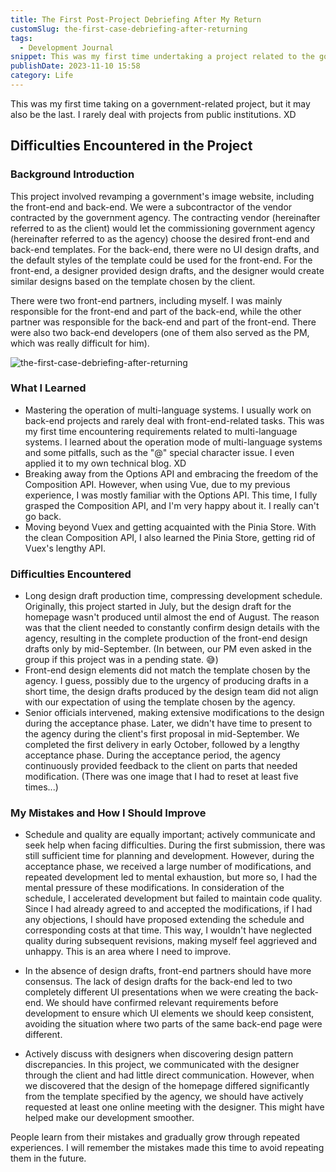 ```yaml
---
title: The First Post-Project Debriefing After My Return
customSlug: the-first-case-debriefing-after-returning
tags:
  - Development Journal
snippet: This was my first time undertaking a project related to the government, and I encountered some difficulties and made some mistakes. I hope to remind myself through this diary entry not to make the same mistakes in the future.
publishDate: 2023-11-10 15:58
category: Life
---
```

This was my first time taking on a government-related project, but it may also be the last. I rarely deal with projects from public institutions. XD

## Difficulties Encountered in the Project

### Background Introduction

This project involved revamping a government's image website, including the front-end and back-end. We were a subcontractor of the vendor contracted by the government agency. The contracting vendor (hereinafter referred to as the client) would let the commissioning government agency (hereinafter referred to as the agency) choose the desired front-end and back-end templates. For the back-end, there were no UI design drafts, and the default styles of the template could be used for the front-end. For the front-end, a designer provided design drafts, and the designer would create similar designs based on the template chosen by the client.

There were two front-end partners, including myself. I was mainly responsible for the front-end and part of the back-end, while the other partner was responsible for the back-end and part of the front-end. There were also two back-end developers (one of them also served as the PM, which was really difficult for him).

![the-first-case-debriefing-after-returning]( /images/the-first-case-debriefing-after-returning-cover.png "composition api let me free")

### What I Learned

* Mastering the operation of multi-language systems.
I usually work on back-end projects and rarely deal with front-end-related tasks. This was my first time encountering requirements related to multi-language systems. I learned about the operation mode of multi-language systems and some pitfalls, such as the "@" special character issue. I even applied it to my own technical blog. XD
* Breaking away from the Options API and embracing the freedom of the Composition API.
However, when using Vue, due to my previous experience, I was mostly familiar with the Options API. This time, I fully grasped the Composition API, and I'm very happy about it. I really can't go back.
* Moving beyond Vuex and getting acquainted with the Pinia Store.
With the clean Composition API, I also learned the Pinia Store, getting rid of Vuex's lengthy API.

### Difficulties Encountered

* Long design draft production time, compressing development schedule.
Originally, this project started in July, but the design draft for the homepage wasn't produced until almost the end of August. The reason was that the client needed to constantly confirm design details with the agency, resulting in the complete production of the front-end design drafts only by mid-September. (In between, our PM even asked in the group if this project was in a pending state. 😅)
* Front-end design elements did not match the template chosen by the agency.
I guess, possibly due to the urgency of producing drafts in a short time, the design drafts produced by the design team did not align with our expectation of using the template chosen by the agency.
* Senior officials intervened, making extensive modifications to the design during the acceptance phase.
Later, we didn't have time to present to the agency during the client's first proposal in mid-September. We completed the first delivery in early October, followed by a lengthy acceptance phase. During the acceptance period, the agency continuously provided feedback to the client on parts that needed modification. (There was one image that I had to reset at least five times...)

### My Mistakes and How I Should Improve

* Schedule and quality are equally important; actively communicate and seek help when facing difficulties.
During the first submission, there was still sufficient time for planning and development. However, during the acceptance phase, we received a large number of modifications, and repeated development led to mental exhaustion, but more so, I had the mental pressure of these modifications. In consideration of the schedule, I accelerated development but failed to maintain code quality.
Since I had already agreed to and accepted the modifications, if I had any objections, I should have proposed extending the schedule and corresponding costs at that time. This way, I wouldn't have neglected quality during subsequent revisions, making myself feel aggrieved and unhappy. This is an area where I need to improve.

* In the absence of design drafts, front-end partners should have more consensus.
The lack of design drafts for the back-end led to two completely different UI presentations when we were creating the back-end. We should have confirmed relevant requirements before development to ensure which UI elements we should keep consistent, avoiding the situation where two parts of the same back-end page were different.

* Actively discuss with designers when discovering design pattern discrepancies.
In this project, we communicated with the designer through the client and had little direct communication. However, when we discovered that the design of the homepage differed significantly from the template specified by the agency, we should have actively requested at least one online meeting with the designer. This might have helped make our development smoother.

People learn from their mistakes and gradually grow through repeated experiences. I will remember the mistakes made this time to avoid repeating them in the future.

